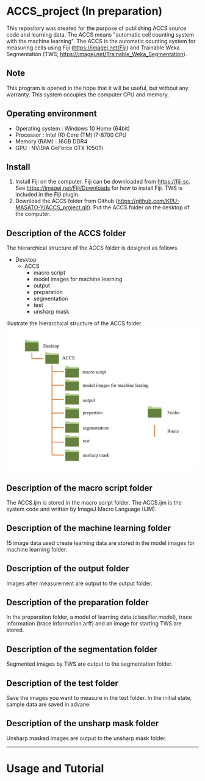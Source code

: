 # ACCS_project (In preparation)
This repository was created for the purpose of publishing ACCS source code and learning data.
The ACCS means "automatic cell counting system with the machine learning". The ACCS is the automatic counting system for measuring cells using Fiji (https://imagej.net/Fiji) and Trainable Weka Segmentation (TWS; https://imagej.net/Trainable_Weka_Segmentation).

## Note
This program is opened in the hope that it will be useful, but without any warranty. This system occupies the computer CPU and memory.

## Operating environment
* Operating system : Windows 10 Home (64bit)  
* Processor        : Intel (R) Core (TM) i7-8700 CPU  
* Memory (RAM)     : 16GB DDR4  
* GPU              : NVIDIA GeForce GTX 1050Ti  


## Install
1.  Install Fiji on the computer. Fiji can be downloaded from https://fiji.sc. See https://imagej.net/Fiji/Downloads for how to install Fiji. TWS is included in the Fiji plugin.
2.  Download the ACCS folder from Github (https://github.com/KPU-MASATO-Y/ACCS_project.git). Put the ACCS folder on the desktop of the computer.

## Description of the ACCS folder
The hierarchical structure of the ACCS folder is designed as follows.
* Desktop
  * ACCS
    * macro script
    * model images for machine learning
    * output
    * preparation
    * segmentation
    * test
    * unsharp mask
 
Illustrate the hierarchical structure of the ACCS folder.  
![Folder Structure](./ReadMe_images/Folder_structure.tiff)

## Description of the macro script folder
The ACCS.ijm is stored in the macro script folder. The ACCS.ijm is the system code and written by ImageJ Macro Language (IJM).

## Description of the machine learning folder
15 image data used create learning data are stored in the model images for machine learning folder. 

## Description of the output folder
Images after measurement are output to the output folder.

## Description of the preparation folder
In the preparation folder, a model of learning data (classifier.model), trace information (trace information.arff) and an image for starting TWS are stored.

## Description of the segmentation folder
Segmented images by TWS are output to the segmentation folder.

## Description of the test folder
Save the images you want to measure in the test folder. In the initial state, sample data are saved in advane.

## Description of the unsharp mask folder
Unsharp masked images are output to the unsharp mask folder.

***
# **Usage and Tutorial**
